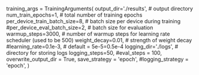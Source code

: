training_args = TrainingArguments(
    output_dir='./results',          # output directory
    num_train_epochs=1,              # total number of training epochs
    per_device_train_batch_size=8,  # batch size per device during training
    #per_device_eval_batch_size=2,   # batch size for evaluation
    warmup_steps=3000,                # number of warmup steps for learning rate scheduler (used to be 500)
    weight_decay=0.01,               # strength of weight decay
    #learning_rate=0.1e-3, # default = 5e-5=0.5e-4
    logging_dir='./logs',            # directory for storing logs
    logging_steps=50,
    #eval_steps = 100,
    overwrite_output_dir = True,
    save_strategy = 'epoch',
    #logging_strategy = 'epoch',
)